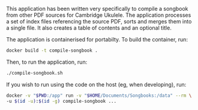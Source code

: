 This application has been written very specifically to compile a songbook from other PDF sources for Cambridge Ukulele.
The application processes a set of index files referencing the source PDF, sorts and merges them into a single file.
It also creates a table of contents and an optional title.

The application is containerised for portabilty. To build the container, run:

```bash
docker build -t compile-songbook .
```

Then, to run the application, run:

```bash
./compile-songbook.sh
```

If you wish to run using the code on the host (eg, when developing), run:

```bash
docker -v "$PWD:/app" run -v "$HOME/Documents/Songbooks:/data" --rm \
-u $(id -u):$(id -g) compile-songbook ...
```


